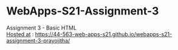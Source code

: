 # WebApps-S21-Assignment-3
Assignment 3 - Basic HTML
<br>
[Hosted at](https://44-563-web-apps-s21.github.io/webapps-s21-assignment-3-prayojitha/)  : https://44-563-web-apps-s21.github.io/webapps-s21-assignment-3-prayojitha/ 
